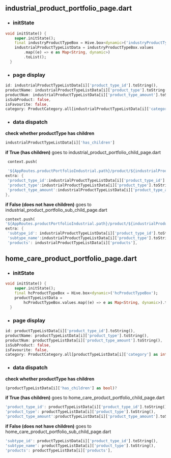 ## industrial_product_portfolio_page.dart

- ### initState

```dart
void initState() {
    super.initState();
    final industryProductTypeBox = Hive.box<dynamic>('industryProductTypeBox');
    industrialProductTypeListData = industryProductTypeBox.values
        .map((e) => e as Map<String, dynamic>)
        .toList();
  }
```
- ### page display
```dart
id: industrialProductTypeListData[i]['product_type_id'].toString(),
productName: industrialProductTypeListData[i]['product_type'].toString(),
productNum: industrialProductTypeListData[i]['product_type_amount'].toString(),
isSubProduct: false,
isFavourite: false,
category: ProductCategory.all[industrialProductTypeListData[i]['category'] as int],

```
- ### data dispatch
**check whether productType has children**
```dart
industrialProductTypeListData[i]['has_children']
```
**if True (has children)** 
goes to industrial_product_portfolio_child_page.dart
```dart
 context.push(
 
 '${AppRoutes.productPortfolioIndustrial.path}/product/${industrialProductTypeListData[i]['category']}/${industrialProductTypeListData[i]['product_type_id']}/',
extra: {
 'product_type_id':industrialProductTypeListData[i]['product_type_id'].toString(),
 'product_type':industrialProductTypeListData[i]['product_type'].toString(),
 'product_type_amount':industrialProductTypeListData[i]['product_type_amount'].toString(),
},
```
**if False (does not have children)** 
goes to industrial_product_portfolio_sub_child_page.dart

```dart
context.push(
'${AppRoutes.productPortfolioIndustrial.path}/product/${industrialProductTypeListData[i]['category']}/${industrialProductTypeListData[i]['product_type_id']}/${industrialProductTypeListData[i]['product_type_id']}',
extra: {
 'subtype_id': industrialProductTypeListData[i]['product_type_id'].toString(),
 'subtype_name':industrialProductTypeListData[i]['product_type'].toString(),
 'products': industrialProductTypeListData[i]['products'],
```

## home_care_product_portfolio_page.dart

- ### initState

```dart
void initState() {
    super.initState();
    final hcProductTypeBox = Hive.box<dynamic>('hcProductTypeBox');
    productTypeListData =
        hcProductTypeBox.values.map((e) => e as Map<String, dynamic>).toList();
  }
```
- ### page display
```dart
id: productTypeListData[i]['product_type_id'].toString(),
productName: productTypeListData[i]['product_type'].toString(),
productNum: productTypeListData[i]['product_type_amount'].toString(),
isSubProduct: false,
isFavourite: false,
category: ProductCategory.all[productTypeListData[i]['category'] as int],
```
- ### data dispatch
**check whether productType has children**
```dart
(productTypeListData[i]['has_children'] as bool)?
```
**if True (has children)** 
goes to home_care_product_portfolio_child_page.dart
```dart
'product_type_id': productTypeListData[i]['product_type_id'].toString(),
'product_type': productTypeListData[i]['product_type'].toString(),
'product_type_amount':productTypeListData[i]['product_type_amount'].toString(),
```
**if False (does not have children)** 
goes to home_care_product_portfolio_sub_child_page.dart

```dart
'subtype_id': productTypeListData[i]['product_type_id'].toString(),
'subtype_name': productTypeListData[i]['product_type'].toString(),
'products': productTypeListData[i]['products'],
```